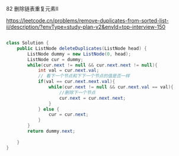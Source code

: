 82 删除链表重复元素II

https://leetcode.cn/problems/remove-duplicates-from-sorted-list-ii/description/?envType=study-plan-v2&envId=top-interview-150



``` java

class Solution {
    public ListNode deleteDuplicates(ListNode head) {
        ListNode dummy = new ListNode(0, head);
        ListNode cur = dummy;
        while(cur.next != null && cur.next.next != null){
            int val = cur.next.val;
            // 看下一个节点和下下一个节点的值是否一样
            if(val == cur.next.next.val){
                while(cur.next != null && cur.next.val == val){
                    //删除下一个节点
                    cur.next = cur.next.next;
                }
            } else {
                cur = cur.next;
            }
        }
        return dummy.next;
        
    }
}
```

